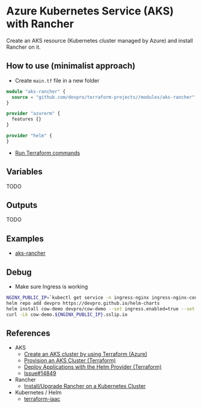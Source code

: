 # Azure Kubernetes Service (AKS) with Rancher

Create an AKS resource (Kubernetes cluster managed by Azure) and install Rancher on it.

## How to use (minimalist approach)

* Create `main.tf` file in a new folder

```terraform
module "aks-rancher" {
  source = "github.com/devpro/terraform-projects//modules/aks-rancher"
}

provider "azurerm" {
  features {}
}

provider "helm" {
}
```

* [Run Terraform commands](../../docs/terraform-cli.md#run-commands)

## Variables

TODO

## Outputs

TODO

## Examples

* [aks-rancher](../../examples/aks-rancher/README.md)

## Debug

* Make sure Ingress is working

```bash
NGINX_PUBLIC_IP=`kubectl get service -n ingress-nginx ingress-nginx-controller --output jsonpath='{.status.loadBalancer.ingress[0].ip}'`
helm repo add devpro https://devpro.github.io/helm-charts
helm install cow-demo devpro/cow-demo --set ingress.enabled=true --set host=cow-demo.${NGINX_PUBLIC_IP}.sslip.io --namespace demo --create-namespace
curl -Lk cow-demo.${NGINX_PUBLIC_IP}.sslip.io
```

## References

* AKS
  * [Create an AKS cluster by using Terraform (Azure)](https://learn.microsoft.com/en-us/azure/aks/learn/quick-kubernetes-deploy-terraform?tabs=azure-cli)
  * [Provision an AKS Cluster (Terraform)](https://developer.hashicorp.com/terraform/tutorials/kubernetes/aks)
  * [Deploy Applications with the Helm Provider (Terraform)](https://developer.hashicorp.com/terraform/tutorials/kubernetes/helm-provider)
  * [Issue#14849](https://github.com/hashicorp/terraform-provider-azurerm/issues/14849)
* Rancher
  * [Install/Upgrade Rancher on a Kubernetes Cluster](https://ranchermanager.docs.rancher.com/v2.6/pages-for-subheaders/install-upgrade-on-a-kubernetes-cluster)
* Kubernetes / Helm
  * [terraform-iaac](https://github.com/terraform-iaac)
